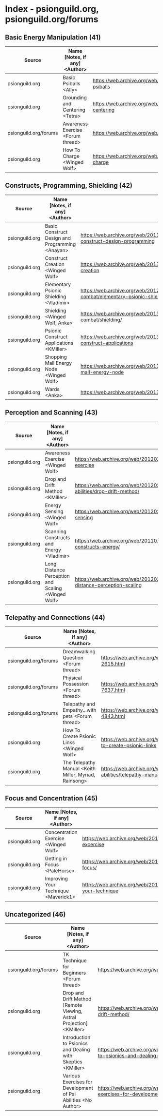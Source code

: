 # Index - psionguild.org, psionguild.org/forums

## Basic Energy Manipulation (41)
| Source | Name \[Notes, if any] \<Author> | Link |
| ------ | ------------------------------- | ---- |
| psionguild.org | Basic Psiballs \<Ally> | https://web.archive.org/web/20130122212441/http://psionguild.org:80/education/articles/constructs/basic-psiballs | 
| psionguild.org | Grounding and Centering \<Tetra> | https://web.archive.org/web/20110705064330/http://psionguild.org:80/education/articles/foundation/grounding-centering |
| psionguild.org/forums | Awareness Exercise \<Forum thread> | https://web.archive.org/web/20090105175233/http://www.psionguild.org/forums/archive/index.php/t-1761.html | 
| psionguild.org | How To Charge \<Winged Wolf> | https://web.archive.org/web/20120214163626/http://psionguild.org:80/education/articles/foundation/how-to-charge |

## Constructs, Programming, Shielding (42)
| Source | Name \[Notes, if any] \<Author> | Link |
| ------ | ------------------------------- | ---- |
| psionguild.org | Basic Construct Design and Programming \<Anayan> | https://web.archive.org/web/20130124030743/http://psionguild.org:80/education/articles/constructs/basic-construct-design-programming | 
| psionguild.org | Construct Creation \<Winged Wolf> | https://web.archive.org/web/20130122212453/http://psionguild.org:80/education/articles/constructs/construct-creation | 
| psionguild.org | Elementary Psionic Shielding \<Vladimir> | https://web.archive.org/web/20120214163811/http://psionguild.org:80/education/articles/defense-combat/elementary-psionic-shielding | 
| psionguild.org | Shielding <Winged Wolf, Anka> | https://web.archive.org/web/20131011134539/http://psionguild.org/education/articles/defense-combat/shielding/ | 
| psionguild.org | Psionic Construct Applications \<KMiller> | https://web.archive.org/web/20130122212516/http://psionguild.org:80/education/articles/constructs/psionic-construct-applications | 
| psionguild.org | Shopping Mall Energy Node \<Winged Wolf> | https://web.archive.org/web/20130124030836/http://psionguild.org:80/education/articles/constructs/shopping-mall-energy-node | 
| psionguild.org | Wards \<Anka> | https://web.archive.org/web/20131011115833/http://psionguild.org/education/articles/defense-combat/wards/ |


## Perception and Scanning (43)
| Source | Name \[Notes, if any] \<Author> | Link |
| ------ | ------------------------------- | ---- |
| psionguild.org | Awareness Exercise \<Winged Wolf> | https://web.archive.org/web/20120215121420/http://psionguild.org:80/education/articles/foundation/awareness-exercise | 
| psionguild.org | Drop and Drift Method \<KMiller> | https://web.archive.org/web/20120215145746/http://psionguild.org:80/education/articles/physical-abilities/drop-drift-method/ |
| psionguild.org | Energy Sensing \<Winged Wolf> | https://web.archive.org/web/20120209204136/http://psionguild.org:80/education/articles/foundation/energy-sensing |
| psionguild.org | Scanning Constructs and Energy \<Vladimir> | https://web.archive.org/web/20110706063911/http://psionguild.org:80/education/articles/constructs/scanning-constructs-energy/ | 
| psionguild.org | Long Distance Perception and Scaling \<Winged Wolf> | https://web.archive.org/web/20120215121446/http://psionguild.org:80/education/articles/foundation/long-distance-perception-scaling | 


## Telepathy and Connections (44)
| Source | Name \[Notes, if any] \<Author> | Link |
| ------ | ------------------------------- | ---- |
| psionguild.org/forums | Dreamwalking Question \<Forum thread> | https://web.archive.org/web/20140223155048/http://psionguild.org:80/forums/archive/index.php/t-2615.html | 
| psionguild.org/forums | Physical Possession \<Forum thread> | https://web.archive.org/web/20140224020657/http://psionguild.org:80/forums/archive/index.php/t-7637.html |
| psionguild.org/forums | Telepathy and Empathy...with pets \<Forum thread> | https://web.archive.org/web/20140221140348/http://psionguild.org:80/forums/archive/index.php/t-4843.html |
| psionguild.org | How To Create Psionic Links \<Winged Wolf> | https://web.archive.org/web/20120215121441/http://psionguild.org:80/education/articles/foundation/how-to-create-psionic-links | 
| psionguild.org | The Telepathy Manual \<Keith Miller, Myriad, Rainsong> | https://web.archive.org/web/20120214154249/http://psionguild.org:80/education/articles/mental-abilities/telepathy-manual | 

## Focus and Concentration (45)
| Source | Name \[Notes, if any] \<Author> | Link |
| ------ | ------------------------------- | ---- |
| psionguild.org | Concentration Exercise \<Winged Wolf> | https://web.archive.org/web/20120215120646/http://psionguild.org:80/education/articles/foundation/concentration-excercise |
| psionguild.org | Getting in Focus \<PaleHorse> | https://web.archive.org/web/20120211192315/http://psionguild.org:80/education/articles/foundation/getting-in-focus/
| psionguild.org | Improving Your Technique \<Maverick1> | https://web.archive.org/web/20120214154228/http://psionguild.org:80/education/articles/foundation/improving-your-technique | 


## Uncategorized (46)
| Source | Name \[Notes, if any] \<Author> | Link |
| ------ | ------------------------------- | ---- |
| psionguild.org/forums | TK Technique for Beginners \<Forum thread> | https://web.archive.org/web/20140223011236/http://psionguild.org:80/forums/archive/index.php/t-7329.html | 
| psionguild.org | Drop and Drift Method \[Remote Viewing, Astral Projection] \<KMiller> | https://web.archive.org/web/20120215145746/http://psionguild.org:80/education/articles/physical-abilities/drop-drift-method/ |
| psionguild.org | Introduction to Psionics and Dealing with Skeptics \<KMiller> | https://web.archive.org/web/20110706052309/http://psionguild.org:80/education/articles/foundation/introduction-to-psionics-and-dealing-with-skeptics/ |
| psionguild.org | Various Exercises for Development of Psi Abilities \<No Author> | https://web.archive.org/web/20120214171930/http://psionguild.org:80/education/articles/foundation/various-exercises-for-development
